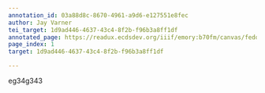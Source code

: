```yaml
---
annotation_id: 03a88d8c-8670-4961-a9d6-e127551e8fec
author: Jay Varner
tei_target: 1d9ad446-4637-43c4-8f2b-f96b3a8ff1df
annotated_page: https://readux.ecdsdev.org/iiif/emory:b70fm/canvas/fedora:emory:gz6dp
page_index: 1
target: 1d9ad446-4637-43c4-8f2b-f96b3a8ff1df

---
```

<p>eg34g343</p>
